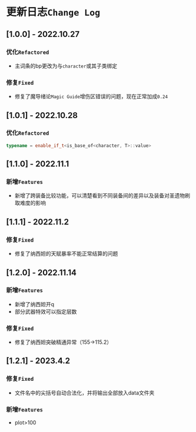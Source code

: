 # 更新日志`Change Log`

## [1.0.0] - 2022.10.27

### 优化`Refactored`

* 主词条的bp更改为与`character`或其子类绑定

### 修复`Fixed`

* 修复了魔导绪论`Magic Guide`增伤区错误的问题，现在正常加成`0.24`

## [1.0.1] - 2022.10.28

### 优化`Refactored`
```cpp
typename = enable_if_t<is_base_of<character, T>::value>
```

## [1.1.0] - 2022.11.1

### 新增`Features`

* 新增了跨装备比较功能，可以清楚看到不同装备间的差异以及装备对圣遗物刷取难度的影响

## [1.1.1] - 2022.11.2

### 修复`Fixed`

* 修复了纳西妲的天赋暴率不能正常结算的问题

## [1.2.0] - 2022.11.14

### 新增`Features`

* 新增了纳西妲开q
* 部分武器特效可以指定层数

### 修复`Fixed`

* 修复了纳西妲突破精通异常（155->115.2）

## [1.2.1] - 2023.4.2

### 修复`Fixed`
* 文件名中的尖括号自动合法化，并将输出全部放入data文件夹

### 新增`Features`
* plot>100